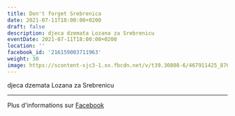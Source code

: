 ```yaml
---
title: Don't forget Srebrenica
date: 2021-07-11T18:00:00+0200
draft: false
description: djeca dzemata Lozana za Srebrenicu
eventDate: 2021-07-11T18:00:00+0200
location: ''
facebook_id: '216159003711963'
weight: 30
image: https://scontent-sjc3-1.xx.fbcdn.net/v/t39.30808-6/467911425_8702124949883247_8451066247417132989_n.jpg?_nc_cat=103&ccb=1-7&_nc_sid=9e60e4&_nc_ohc=W991DrHsNaIQ7kNvwHHGydK&_nc_oc=Adn3VN2_AQdeY7RFNgskwHxOJ_iImVJmQI2vKaPyzv46jbDXkUkPrKaQHjWBmXGV_i8&_nc_zt=23&_nc_ht=scontent-sjc3-1.xx&edm=ABTKTjYEAAAA&_nc_gid=xcvjHgh4bdw6A4nZtjKFcQ&oh=00_AfHK_AJovNYTMXg_YuSjkltpyp0Cd0jSptm-ergfcO446w&oe=6814DD59
---
```


djeca dzemata Lozana za Srebrenicu

---

Plus d'informations sur [Facebook](https://facebook.com/events/216159003711963)